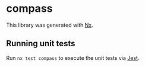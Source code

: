 # compass

This library was generated with [Nx](https://nx.dev).

## Running unit tests

Run `nx test compass` to execute the unit tests via [Jest](https://jestjs.io).
